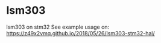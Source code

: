 # lsm303
lsm303 on stm32
See example usage on:
https://z49x2vmq.github.io/2018/05/26/lsm303-stm32-hal/
